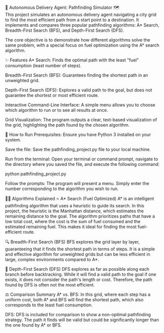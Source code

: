 🤖 Autonomous Delivery Agent: Pathfinding Simulator 🗺️<br>
This project simulates an autonomous delivery agent navigating a city grid to find the most efficient path from a start point to a destination. It implements and compares three popular pathfinding algorithms: A* Search, Breadth-First Search (BFS), and Depth-First Search (DFS).

The core objective is to demonstrate how different algorithms solve the same problem, with a special focus on fuel optimization using the A* search algorithm.

✨ Features
A* Search: Finds the optimal path with the least "fuel" consumption (least number of steps).

Breadth-First Search (BFS): Guarantees finding the shortest path in an unweighted grid.

Depth-First Search (DFS): Explores a valid path to the goal, but does not guarantee the shortest or most efficient route.

Interactive Command-Line Interface: A simple menu allows you to choose which algorithm to run or to see all results at once.

Grid Visualization: The program outputs a clear, text-based visualization of the grid, highlighting the path found by the chosen algorithm.

🚀 How to Run
Prerequisites: Ensure you have Python 3 installed on your system.

Save the file: Save the pathfinding_project.py file to your local machine.

Run from the terminal: Open your terminal or command prompt, navigate to the directory where you saved the file, and execute the following command:

python pathfinding_project.py

Follow the prompts: The program will present a menu. Simply enter the number corresponding to the algorithm you wish to run.

🧠💡 Algorithms Explained
⭐ A* Search (Fuel Optimized)
A* is an intelligent pathfinding algorithm that uses a heuristic to guide its search. In this project, the heuristic is the Manhattan distance, which estimates the remaining distance to the goal. The algorithm prioritizes paths that have a low total cost, where the cost is the sum of fuel consumed and the estimated remaining fuel. This makes it ideal for finding the most fuel-efficient route.

🔍 Breadth-First Search (BFS)
BFS explores the grid layer by layer, guaranteeing that it finds the shortest path in terms of steps. It is a simple and effective algorithm for unweighted grids but can be less efficient in large, complex environments compared to A*.

🌳 Depth-First Search (DFS)
DFS explores as far as possible along each branch before backtracking. While it will find a valid path to the goal if one exists, it does not consider the path's length or cost. Therefore, the path found by DFS is often not the most efficient.

⚖️ Comparison Summary
A* vs. BFS: In this grid, where each step has a uniform cost, both A* and BFS will find the shortest path, which also corresponds to the least fuel consumption.

DFS: DFS is included for comparison to show a non-optimal pathfinding strategy. The path it finds will be valid but could be significantly longer than the one found by A* or BFS.
